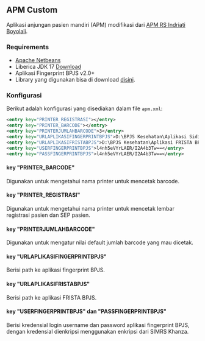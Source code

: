 ## APM Custom
Aplikasi anjungan pasien mandiri (APM) modifikasi dari [APM RS Indriati Boyolali](https://github.com/abdulrokhimrepo/anjunganmandiriSEP).

### Requirements
- [Apache Netbeans](https://netbeans.apache.org/front/main/download/index.html)
- Liberica JDK 17 [Download](https://github.com/bell-sw/Liberica/releases?q=17.0&expanded=true)
- Aplikasi Fingerprint BPJS v2.0+
- Library yang digunakan bisa di download [disini](https://drive.google.com/drive/folders/1bLKuw8l9k5ElC5dxxlrXijACPLtNmCTg?usp=sharing).  

### Konfigurasi
Berikut adalah konfigurasi yang disediakan dalam file `apm.xml`:
```xml
<entry key="PRINTER_REGISTRASI"></entry>
<entry key="PRINTER_BARCODE"></entry>
<entry key="PRINTERJUMLAHBARCODE">3</entry>
<entry key="URLAPLIKASIFINGERPRINTBPJS">D:\BPJS Kesehatan\Aplikasi Sidik Jari BPJS Kesehatan\After.exe</entry>
<entry key="URLAPLIKASIFRISTABPJS">D:\BPJS Kesehatan\Aplikasi FRISTA BPJS Kesehatan\frista.exe</entry>
<entry key="USERFINGERPRINTBPJS">l4nh5eVYrLAER/I2A4b3Tw==</entry>
<entry key="PASSFINGERPRINTBPJS">l4nh5eVYrLAER/I2A4b3Tw==</entry>
```

#### key "PRINTER_BARCODE"
Digunakan untuk mengetahui nama printer untuk mencetak barcode.

#### key "PRINTER_REGISTRASI"
Digunakan untuk mengetahui nama printer untuk mencetak lembar registrasi pasien dan SEP pasien.

#### key "PRINTERJUMLAHBARCODE"
Digunakan untuk mengatur nilai default jumlah barcode yang mau dicetak.

#### key "URLAPLIKASIFINGERPRINTBPJS"
Berisi path ke aplikasi fingerprint BPJS.

#### key "URLAPLIKASIFRISTABPJS"
Berisi path ke aplikasi FRISTA BPJS.

#### key "USERFINGERPRINTBPJS" dan "PASSFINGERPRINTBPJS"
Berisi kredensial login username dan password aplikasi fingerprint BPJS, dengan kredensial dienkripsi menggunakan enkripsi dari SIMRS Khanza.
